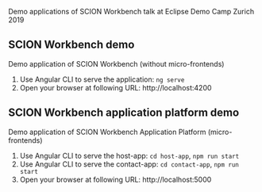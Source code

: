 Demo applications of SCION Workbench talk at Eclipse Demo Camp Zurich 2019

## SCION Workbench demo
Demo application of SCION Workbench (without micro-frontends)

1. Use Angular CLI to serve the application: `ng serve`
2. Open your browser at following URL: http://localhost:4200

## SCION Workbench application platform demo
Demo application of SCION Workbench Application Platform (micro-frontends)

1. Use Angular CLI to serve the host-app: `cd host-app`, `npm run start`
2. Use Angular CLI to serve the contact-app: `cd contact-app`, `npm run start`
2. Open your browser at following URL: http://localhost:5000
